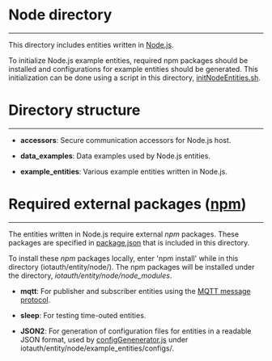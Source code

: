 # Node directory
---
This directory includes entities written in [Node.js](https://nodejs.org/).

To initialize Node.js example entities, required npm packages should be installed and configurations for example entities should be generated. This initialization can be done using a script in this directory, [initNodeEntities.sh](https://github.com/iotauth/iotauth/blob/master/entity/node/initNodeEntities.sh).

# Directory structure
---

- **accessors**: Secure communication accessors for Node.js host.

- **data_examples**: Data examples used by Node.js entities.

- **example_entities**: Various example entities written in Node.js.

# Required external packages ([npm](https://www.npmjs.com/))
---

The entities written in Node.js require external *npm* packages. These packages are specified in [package.json](https://github.com/iotauth/iotauth/blob/master/entity/node/package.json) that is included in this directory.

To install these *npm* packages locally, enter 'npm install' while in this directory (iotauth/entity/node/). The npm packages will be installed under the directory, *iotauth/entity/node/node_modules*.

- **mqtt**: For publisher and subscriber entities using the [MQTT message protocol](http://mqtt.org/).

- **sleep**: For testing time-outed entities.

- **JSON2**: For generation of configuration files for entities in a readable JSON format, used by [configGenenerator.js](https://github.com/iotauth/iotauth/blob/master/entity/node/example_entities/configs/configGenenerator.js) under iotauth/entity/node/example_entities/configs/.
